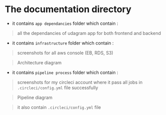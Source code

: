 # The documentation directory

* it contains `app dependancies` folder which contain :
> all the dependancies of udagram app for both frontend and backend

* it contains `infrastructure` folder which contain :
> screenshots for all aws console (EB, RDS, S3)

> Architecture diagram

* it contains `pipeline process` folder which contain :
> screenshots for my circleci account where it pass all jobs in `.circleci/config.yml` file successfully

> Pipeline diagram

> it also contain `.circleci/config.yml` file
